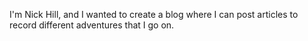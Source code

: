 I'm Nick Hill, and I wanted to create a blog where I can post articles to record different adventures that I go on. 